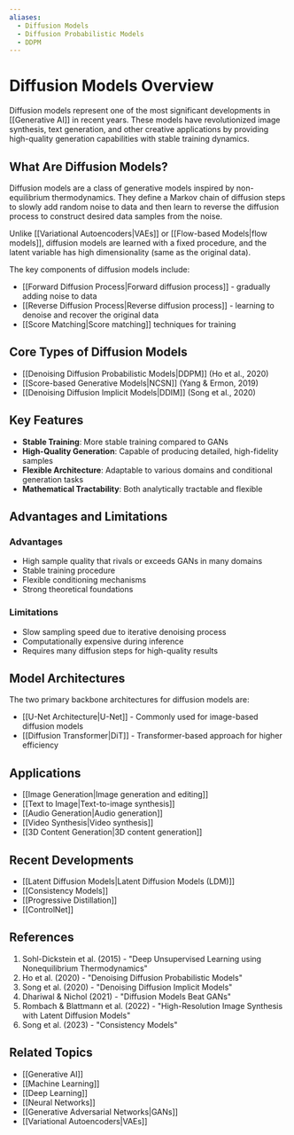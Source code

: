 ```yaml
---
aliases:
  - Diffusion Models
  - Diffusion Probabilistic Models
  - DDPM
---
```


# Diffusion Models Overview

Diffusion models represent one of the most significant developments in [[Generative AI]] in recent years. These models have revolutionized image synthesis, text generation, and other creative applications by providing high-quality generation capabilities with stable training dynamics.

## What Are Diffusion Models?

Diffusion models are a class of generative models inspired by non-equilibrium thermodynamics. They define a Markov chain of diffusion steps to slowly add random noise to data and then learn to reverse the diffusion process to construct desired data samples from the noise.

Unlike [[Variational Autoencoders|VAEs]] or [[Flow-based Models|flow models]], diffusion models are learned with a fixed procedure, and the latent variable has high dimensionality (same as the original data).

The key components of diffusion models include:

- [[Forward Diffusion Process|Forward diffusion process]] - gradually adding noise to data
- [[Reverse Diffusion Process|Reverse diffusion process]] - learning to denoise and recover the original data
- [[Score Matching|Score matching]] techniques for training

## Core Types of Diffusion Models

- [[Denoising Diffusion Probabilistic Models|DDPM]] (Ho et al., 2020)
- [[Score-based Generative Models|NCSN]] (Yang & Ermon, 2019)
- [[Denoising Diffusion Implicit Models|DDIM]] (Song et al., 2020)

## Key Features

- **Stable Training**: More stable training compared to GANs
- **High-Quality Generation**: Capable of producing detailed, high-fidelity samples
- **Flexible Architecture**: Adaptable to various domains and conditional generation tasks
- **Mathematical Tractability**: Both analytically tractable and flexible

## Advantages and Limitations

### Advantages
- High sample quality that rivals or exceeds GANs in many domains
- Stable training procedure
- Flexible conditioning mechanisms
- Strong theoretical foundations

### Limitations
- Slow sampling speed due to iterative denoising process
- Computationally expensive during inference
- Requires many diffusion steps for high-quality results

## Model Architectures

The two primary backbone architectures for diffusion models are:

- [[U-Net Architecture|U-Net]] - Commonly used for image-based diffusion models
- [[Diffusion Transformer|DiT]] - Transformer-based approach for higher efficiency

## Applications

- [[Image Generation|Image generation and editing]]
- [[Text to Image|Text-to-image synthesis]]
- [[Audio Generation|Audio generation]]
- [[Video Synthesis|Video synthesis]]
- [[3D Content Generation|3D content generation]]

## Recent Developments

- [[Latent Diffusion Models|Latent Diffusion Models (LDM)]]
- [[Consistency Models]]
- [[Progressive Distillation]]
- [[ControlNet]]

## References

1. Sohl-Dickstein et al. (2015) - "Deep Unsupervised Learning using Nonequilibrium Thermodynamics"
2. Ho et al. (2020) - "Denoising Diffusion Probabilistic Models"
3. Song et al. (2020) - "Denoising Diffusion Implicit Models"
4. Dhariwal & Nichol (2021) - "Diffusion Models Beat GANs"
5. Rombach & Blattmann et al. (2022) - "High-Resolution Image Synthesis with Latent Diffusion Models"
6. Song et al. (2023) - "Consistency Models"

## Related Topics
- [[Generative AI]]
- [[Machine Learning]]
- [[Deep Learning]]
- [[Neural Networks]]
- [[Generative Adversarial Networks|GANs]]
- [[Variational Autoencoders|VAEs]]